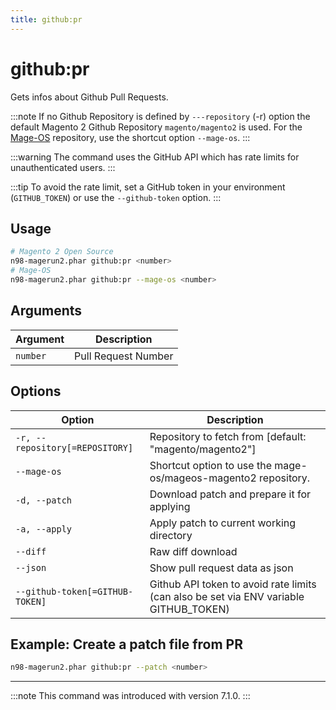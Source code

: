 ```yaml
---
title: github:pr
---
```


# github:pr

Gets infos about Github Pull Requests.

:::note
If no Github Repository is defined by `---repository` (-r) option the default Magento 2 Github Repository `magento/magento2` is used. For the [Mage-OS](https://github.com/mage-os/mageos-magento2) repository, use the shortcut option `--mage-os`.
:::

:::warning
The command uses the GitHub API which has rate limits for unauthenticated users.
:::

:::tip
To avoid the rate limit, set a GitHub token in your environment (`GITHUB_TOKEN`) or use the `--github-token` option.
:::

## Usage
```sh
# Magento 2 Open Source
n98-magerun2.phar github:pr <number>
# Mage-OS
n98-magerun2.phar github:pr --mage-os <number>
```

## Arguments
| Argument | Description         |
|----------|---------------------|
| `number` | Pull Request Number |

## Options
| Option                         | Description                                                                 |
|--------------------------------|-----------------------------------------------------------------------------|
| `-r, --repository[=REPOSITORY]`| Repository to fetch from [default: "magento/magento2"]                      |
| `--mage-os`                    | Shortcut option to use the mage-os/mageos-magento2 repository.              |
| `-d, --patch`                  | Download patch and prepare it for applying                                  |
| `-a, --apply`                  | Apply patch to current working directory                                    |
| `--diff`                       | Raw diff download                                                           |
| `--json`                       | Show pull request data as json                                              |
| `--github-token[=GITHUB-TOKEN]`| Github API token to avoid rate limits (can also be set via ENV variable GITHUB_TOKEN) |

## Example: Create a patch file from PR
```sh
n98-magerun2.phar github:pr --patch <number>
```

---

:::note
This command was introduced with version 7.1.0.
:::
